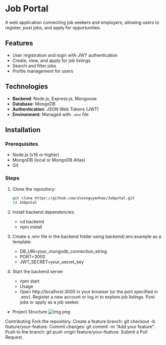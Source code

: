 # Job Portal

A web application connecting job seekers and employers, allowing users to register, post jobs, and apply for opportunities.

## Features
- User registration and login with JWT authentication
- Create, view, and apply for job listings
- Search and filter jobs
- Profile management for users

## Technologies
- **Backend**: Node.js, Express.js, Mongoose
- **Database**: MongoDB
- **Authentication**: JSON Web Tokens (JWT)
- **Environment**: Managed with `.env` file

## Installation

### Prerequisites
- Node.js (v16 or higher)
- MongoDB (local or MongoDB Atlas)
- Git

### Steps
1. Clone the repository:
   ```bash
   git clone https://github.com/alexnguyenhao/Jobpotal.git
   cd Jobpotal
2. Install backend dependencies:
   - cd backend
   - npm install

3. Create a .env file in the backend folder using backend/.env.example as a template:
   - DB_URI=your_mongodb_connection_string
   - PORT=3000
   - JWT_SECRET=your_secret_key
4. Start the backend server
   - npm start
   - Usage
   - Open http://localhost:3000 in your browser (or the port specified in .env).
   Register a new account or log in to explore job listings.
   Post jobs or apply as a job seeker.


- Project Structure
   ![img.png](img.png)

Contributing
Fork the repository.
Create a feature branch: git checkout -b feature/your-feature.
Commit changes: git commit -m "Add your feature".
Push to the branch: git push origin feature/your-feature.
Submit a Pull Request.